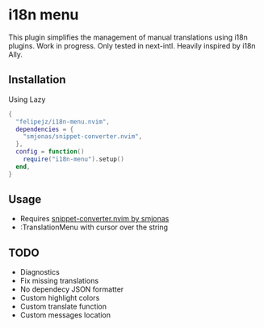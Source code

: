 # i18n menu

This plugin simplifies the management of manual translations using i18n plugins.
Work in progress. Only tested in next-intl. Heavily inspired by i18n Ally.

## Installation

Using Lazy

```lua
{
  "felipejz/i18n-menu.nvim",
  dependencies = {
    "smjonas/snippet-converter.nvim",
  },
  config = function()
    require("i18n-menu").setup()
  end,
}

```

## Usage

- Requires [snippet-converter.nvim by smjonas](https://github.com/smjonas/snippet-converter.nvim)
- :TranslationMenu with cursor over the string

## TODO

- Diagnostics
- Fix missing translations
- No dependecy JSON formatter
- Custom highlight colors
- Custom translate function
- Custom messages location
